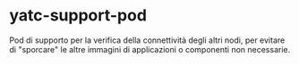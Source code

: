 # yatc-support-pod

Pod di supporto per la verifica della connettività degli altri nodi, per evitare di "sporcare" le altre immagini di applicazioni o componenti non necessarie.
